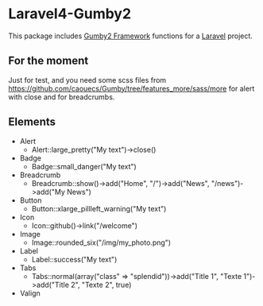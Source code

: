 Laravel4-Gumby2
===

This package includes [Gumby2 Framework](http://www.gumbyframework.com) functions for a [Laravel](http://www.laravel.com) project.


For the moment
---

Just for test, and you need some scss files from https://github.com/caouecs/Gumby/tree/features_more/sass/more for alert with close and for breadcrumbs.


Elements
---

* Alert
  * Alert::large_pretty("My text")->close()
* Badge
  * Badge::small_danger("My text")
* Breadcrumb
  * Breadcrumb::show()->add("Home", "/")->add("News", "/news")->add("My News")
* Button
  * Button::xlarge_pillleft_warning("My text")
* Icon
  * Icon::github()->link("/welcome")
* Image
  * Image::rounded_six("/img/my_photo.png")
* Label
  * Label::success("My text")
* Tabs
  * Tabs::normal(array("class" => "splendid"))->add("Title 1", "Texte 1")->add("Title 2", "Texte 2", true)
* Valign
